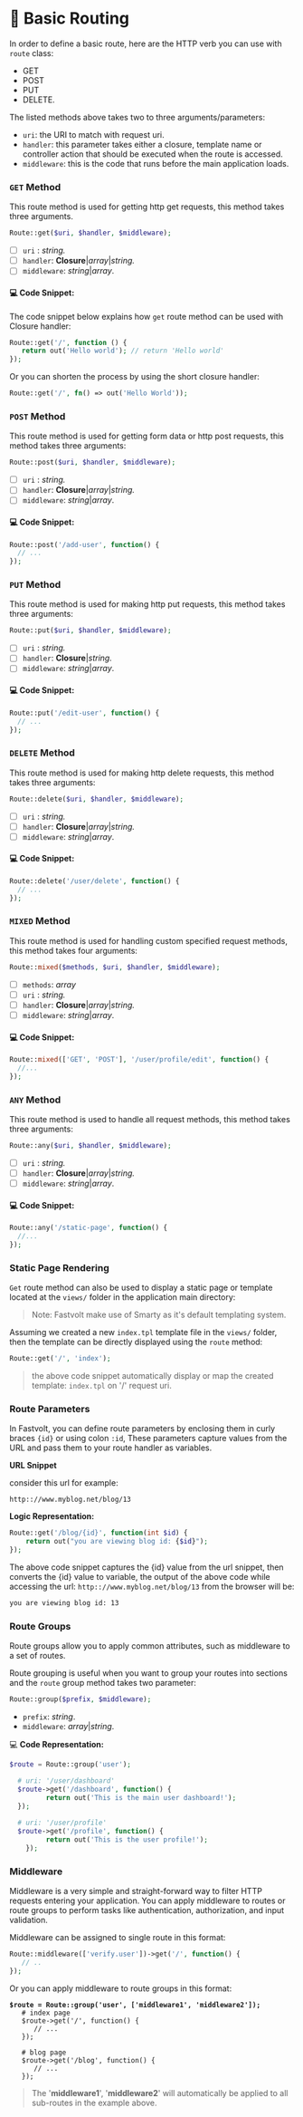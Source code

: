 # 🏁 Basic Routing

In order to define a basic route, here are the HTTP verb you can use with `route` class:

* GET
* POST
* PUT
* DELETE.

The listed methods above takes two to three arguments/parameters:

* `uri`: the URI to match with request uri.
* `handler`: this parameter takes either a closure, template name or controller action that should be executed when the route is accessed.
* `middleware`: this is the code that runs before the main application loads.



### `GET` Method

This route method is used for getting http get requests, this method takes three arguments.

```php
Route::get($uri, $handler, $middleware);
```

* [ ] `uri` : _string._
* [ ] `handler`:  **Closure**|_array_|_string._
* [ ] `middleware`: _string_|_array_.

#### :computer: Code Snippet:

The code snippet below explains how `get` route method can be used with Closure handler:

```php
Route::get('/', function () {
   return out('Hello world'); // return 'Hello world'
});
```

Or you can shorten the process by using the short closure handler:

```php
Route::get('/', fn() => out('Hello World'));
```



### &#x20;`POST` Method

This route method is used for getting form data or http post requests, this method takes three arguments:

```php
Route::post($uri, $handler, $middleware);
```

* [ ] `uri` : _string._
* [ ] `handler`:  **Closure**|_array_|_string._
* [ ] `middleware`: _string_|_array_.

#### :computer: Code Snippet:

```php
Route::post('/add-user', function() {
  // ...
});
```



### &#x20;`PUT` Method

This route method is used for making http put requests, this method takes three arguments:

```php
Route::put($uri, $handler, $middleware);
```

* [ ] `uri` : _string._
* [ ] `handler`:  **Closure**|_string._
* [ ] `middleware`: _string_|_array_.

#### :computer: Code Snippet:

```php
Route::put('/edit-user', function() {
  // ...
});
```



### `DELETE` Method

This route method is used for making http delete requests, this method takes three arguments:

```php
Route::delete($uri, $handler, $middleware);
```

* [ ] `uri` : _string._
* [ ] `handler`:  **Closure**|_array_|_string._
* [ ] `middleware`: _string_|_array_.

#### :computer: Code Snippet:

```php
Route::delete('/user/delete', function() {
  // ...
});
```

### `MIXED` Method

This route method is used for handling custom specified request methods, this method takes four arguments:

```php
Route::mixed($methods, $uri, $handler, $middleware);
```

* [ ] `methods`: _array_
* [ ] `uri` : _string._
* [ ] `handler`:  **Closure**|_array_|_string._
* [ ] `middleware`: _string_|_array_.

#### :computer: Code Snippet:

```php
Route::mixed(['GET', 'POST'], '/user/profile/edit', function() {
  //...
});
```



### `ANY` Method

This route method is used to handle all request methods, this method takes three arguments:

```php
Route::any($uri, $handler, $middleware);
```

* [ ] `uri` : _string._
* [ ] `handler`:  **Closure**|_array_|_string._
* [ ] `middleware`: _string_|_array_.

#### :computer: Code Snippet:

```php
Route::any('/static-page', function() {
  //...
});
```



### Static Page Rendering

`Get` route method can also be used to display a static page or template located at the `views/` folder in the application main directory:

> Note: Fastvolt make use of Smarty as it's default templating system.

Assuming we created a new `index.tpl` template file in the `views/` folder, then the template can be directly displayed using the `route` method:

```php
Route::get('/', 'index');
```

> the above code snippet automatically display or map the created template: `index.tpl` on '/' request uri.



### Route Parameters

In Fastvolt, you can define route parameters by enclosing them in curly braces `{id}` or using colon `:id`, These parameters capture values from the URL and pass them to your route handler as variables.

**URL Snippet**

consider this url for example:

```batch
http:://www.myblog.net/blog/13
```

**Logic Representation:**&#x20;

```php
Route::get('/blog/{id}', function(int $id) {
    return out("you are viewing blog id: {$id}");
});
```

The above code snippet captures the {id} value from the url snippet, then converts the {id} value to variable, the output of the above code while accessing the url: `http:://www.myblog.net/blog/13` from the browser will be:

```sh
you are viewing blog id: 13
```



### Route Groups

Route groups allow you to apply common attributes, such as middleware to a set of routes.

Route grouping is useful when you want to group your routes into sections and the `route` group method takes two parameter:

```php
Route::group($prefix, $middleware);
```

* `prefix`: _string_.
* `middleware`: _array_|_string_.



:computer: **Code Representation:**&#x20;

```php
$route = Route::group('user');

  # uri: '/user/dashboard'
  $route->get('/dashboard', function() {
         return out('This is the main user dashboard!');
  });
    
  # uri: '/user/profile'
  $route->get('/profile', function() {
         return out('This is the user profile!');
    });
```



### Middleware

Middleware is a very simple and straight-forward way to filter HTTP requests entering your application. You can apply middleware to routes or route groups to perform tasks like authentication, authorization, and input validation.

Middleware can be assigned to single route in this format:

```php
Route::middleware(['verify.user'])->get('/', function() {
   // ..
});
```

Or you can apply middleware to route groups in this format:

<pre class="language-php"><code class="lang-php"><strong>$route = Route::group('user', ['middleware1', 'middleware2']);
</strong>   # index page 
   $route->get('/', function() {
      // ...
   });
   
   # blog page
   $route->get('/blog', function() {
      // ...
   });
</code></pre>

> The '**middleware1**', '**middleware2**' will automatically be applied to all sub-routes in the example above.&#x20;
